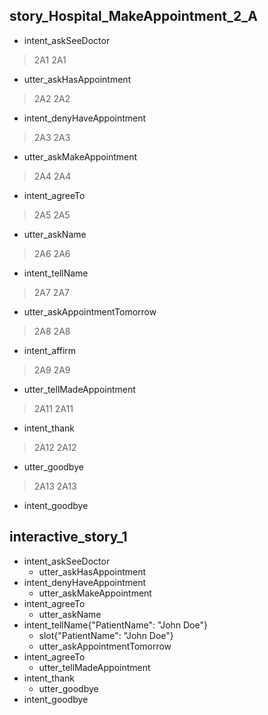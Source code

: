 ## story_Hospital_MakeAppointment_2_A
* intent_askSeeDoctor
> 2A1
> 2A1
 - utter_askHasAppointment
> 2A2
> 2A2
* intent_denyHaveAppointment
> 2A3
> 2A3
 - utter_askMakeAppointment
> 2A4
> 2A4
* intent_agreeTo
> 2A5
> 2A5
 - utter_askName
> 2A6
> 2A6
* intent_tellName
> 2A7
> 2A7
 - utter_askAppointmentTomorrow
> 2A8
> 2A8
* intent_affirm
> 2A9
> 2A9
- utter_tellMadeAppointment
> 2A11
> 2A11
* intent_thank
> 2A12
> 2A12
 - utter_goodbye
> 2A13
> 2A13
* intent_goodbye

## interactive_story_1
* intent_askSeeDoctor
    - utter_askHasAppointment
* intent_denyHaveAppointment
    - utter_askMakeAppointment
* intent_agreeTo
    - utter_askName
* intent_tellName{"PatientName": "John Doe"}
    - slot{"PatientName": "John Doe"}
    - utter_askAppointmentTomorrow
* intent_agreeTo
    - utter_tellMadeAppointment
* intent_thank
    - utter_goodbye
* intent_goodbye
